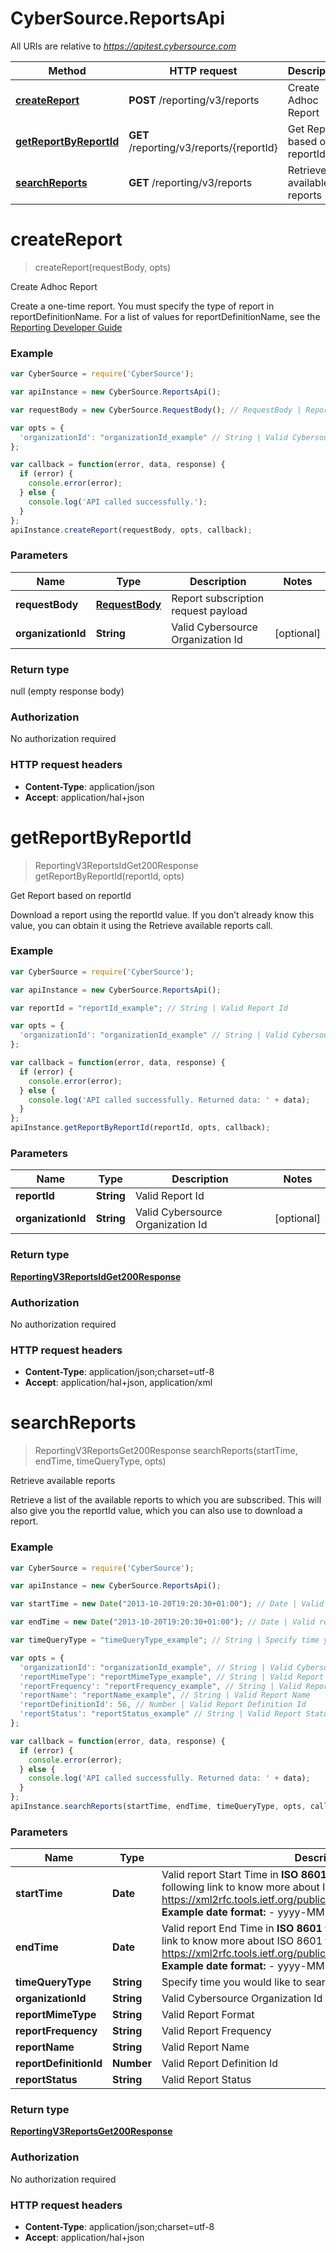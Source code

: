 # CyberSource.ReportsApi

All URIs are relative to *https://apitest.cybersource.com*

Method | HTTP request | Description
------------- | ------------- | -------------
[**createReport**](ReportsApi.md#createReport) | **POST** /reporting/v3/reports | Create Adhoc Report
[**getReportByReportId**](ReportsApi.md#getReportByReportId) | **GET** /reporting/v3/reports/{reportId} | Get Report based on reportId
[**searchReports**](ReportsApi.md#searchReports) | **GET** /reporting/v3/reports | Retrieve available reports


<a name="createReport"></a>
# **createReport**
> createReport(requestBody, opts)

Create Adhoc Report

Create a one-time report. You must specify the type of report in reportDefinitionName. For a list of values for reportDefinitionName, see the [Reporting Developer Guide](https://www.cybersource.com/developers/documentation/reporting_and_reconciliation) 

### Example
```javascript
var CyberSource = require('CyberSource');

var apiInstance = new CyberSource.ReportsApi();

var requestBody = new CyberSource.RequestBody(); // RequestBody | Report subscription request payload

var opts = { 
  'organizationId': "organizationId_example" // String | Valid Cybersource Organization Id
};

var callback = function(error, data, response) {
  if (error) {
    console.error(error);
  } else {
    console.log('API called successfully.');
  }
};
apiInstance.createReport(requestBody, opts, callback);
```

### Parameters

Name | Type | Description  | Notes
------------- | ------------- | ------------- | -------------
 **requestBody** | [**RequestBody**](RequestBody.md)| Report subscription request payload | 
 **organizationId** | **String**| Valid Cybersource Organization Id | [optional] 

### Return type

null (empty response body)

### Authorization

No authorization required

### HTTP request headers

 - **Content-Type**: application/json
 - **Accept**: application/hal+json

<a name="getReportByReportId"></a>
# **getReportByReportId**
> ReportingV3ReportsIdGet200Response getReportByReportId(reportId, opts)

Get Report based on reportId

Download a report using the reportId value. If you don’t already know this value, you can obtain it using the Retrieve available reports call. 

### Example
```javascript
var CyberSource = require('CyberSource');

var apiInstance = new CyberSource.ReportsApi();

var reportId = "reportId_example"; // String | Valid Report Id

var opts = { 
  'organizationId': "organizationId_example" // String | Valid Cybersource Organization Id
};

var callback = function(error, data, response) {
  if (error) {
    console.error(error);
  } else {
    console.log('API called successfully. Returned data: ' + data);
  }
};
apiInstance.getReportByReportId(reportId, opts, callback);
```

### Parameters

Name | Type | Description  | Notes
------------- | ------------- | ------------- | -------------
 **reportId** | **String**| Valid Report Id | 
 **organizationId** | **String**| Valid Cybersource Organization Id | [optional] 

### Return type

[**ReportingV3ReportsIdGet200Response**](ReportingV3ReportsIdGet200Response.md)

### Authorization

No authorization required

### HTTP request headers

 - **Content-Type**: application/json;charset=utf-8
 - **Accept**: application/hal+json, application/xml

<a name="searchReports"></a>
# **searchReports**
> ReportingV3ReportsGet200Response searchReports(startTime, endTime, timeQueryType, opts)

Retrieve available reports

Retrieve a list of the available reports to which you are subscribed. This will also give you the reportId value, which you can also use to download a report. 

### Example
```javascript
var CyberSource = require('CyberSource');

var apiInstance = new CyberSource.ReportsApi();

var startTime = new Date("2013-10-20T19:20:30+01:00"); // Date | Valid report Start Time in **ISO 8601 format** Please refer the following link to know more about ISO 8601 format. - https://xml2rfc.tools.ietf.org/public/rfc/html/rfc3339.html#anchor14   **Example date format:**   - yyyy-MM-dd'T'HH:mm:ssXXX 

var endTime = new Date("2013-10-20T19:20:30+01:00"); // Date | Valid report End Time in **ISO 8601 format** Please refer the following link to know more about ISO 8601 format. - https://xml2rfc.tools.ietf.org/public/rfc/html/rfc3339.html#anchor14   **Example date format:**   - yyyy-MM-dd'T'HH:mm:ssXXX 

var timeQueryType = "timeQueryType_example"; // String | Specify time you would like to search

var opts = { 
  'organizationId': "organizationId_example", // String | Valid Cybersource Organization Id
  'reportMimeType': "reportMimeType_example", // String | Valid Report Format
  'reportFrequency': "reportFrequency_example", // String | Valid Report Frequency
  'reportName': "reportName_example", // String | Valid Report Name
  'reportDefinitionId': 56, // Number | Valid Report Definition Id
  'reportStatus': "reportStatus_example" // String | Valid Report Status
};

var callback = function(error, data, response) {
  if (error) {
    console.error(error);
  } else {
    console.log('API called successfully. Returned data: ' + data);
  }
};
apiInstance.searchReports(startTime, endTime, timeQueryType, opts, callback);
```

### Parameters

Name | Type | Description  | Notes
------------- | ------------- | ------------- | -------------
 **startTime** | **Date**| Valid report Start Time in **ISO 8601 format** Please refer the following link to know more about ISO 8601 format. - https://xml2rfc.tools.ietf.org/public/rfc/html/rfc3339.html#anchor14   **Example date format:**   - yyyy-MM-dd&#39;T&#39;HH:mm:ssXXX  | 
 **endTime** | **Date**| Valid report End Time in **ISO 8601 format** Please refer the following link to know more about ISO 8601 format. - https://xml2rfc.tools.ietf.org/public/rfc/html/rfc3339.html#anchor14   **Example date format:**   - yyyy-MM-dd&#39;T&#39;HH:mm:ssXXX  | 
 **timeQueryType** | **String**| Specify time you would like to search | 
 **organizationId** | **String**| Valid Cybersource Organization Id | [optional] 
 **reportMimeType** | **String**| Valid Report Format | [optional] 
 **reportFrequency** | **String**| Valid Report Frequency | [optional] 
 **reportName** | **String**| Valid Report Name | [optional] 
 **reportDefinitionId** | **Number**| Valid Report Definition Id | [optional] 
 **reportStatus** | **String**| Valid Report Status | [optional] 

### Return type

[**ReportingV3ReportsGet200Response**](ReportingV3ReportsGet200Response.md)

### Authorization

No authorization required

### HTTP request headers

 - **Content-Type**: application/json;charset=utf-8
 - **Accept**: application/hal+json

